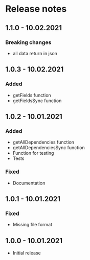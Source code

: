 # Release notes

## 1.1.0 - 10.02.2021

### Breaking changes
* all data return in json

## 1.0.3 - 10.02.2021

### Added
* getFields function
* getFieldsSync function

## 1.0.2 - 10.01.2021

### Added
* getAllDependencies function
* getAllDependenciesSync function
* Function for testing
* Tests

### Fixed
* Documentation

## 1.0.1 - 10.01.2021

### Fixed
* Missing file format 

## 1.0.0 - 10.01.2021
* Initial release
